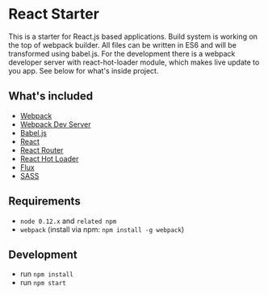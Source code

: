 # React Starter

This is a starter for React.js based applications. Build system is working on the top of webpack builder. All files can be written in ES6 and will be transformed using babel.js. For the development there is a webpack developer server with react-hot-loader module, which makes live update to you app. See below for what's inside project.

## What's included
* [Webpack](https://webpack.github.io/)
* [Webpack Dev Server](https://webpack.github.io/docs/webpack-dev-server.html)
* [Babel.js](https://babeljs.io/)
* [React](https://facebook.github.io/react/)
* [React Router](https://github.com/rackt/react-router)
* [React Hot Loader](https://github.com/gaearon/react-hot-loader)
* [Flux](https://facebook.github.io/flux/)
* [SASS](http://sass-lang.com/)


## Requirements
* `node 0.12.x` and `related npm`
* `webpack` (install via npm: `npm install -g webpack`)

## Development
* run `npm install`
* run `npm start`
